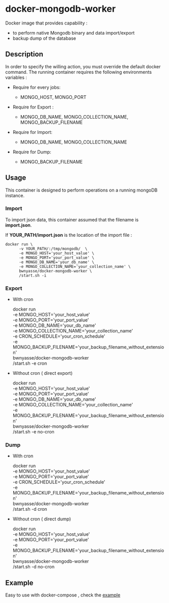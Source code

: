 # docker-mongodb-worker
Docker image that provides capability :
- to perform native Mongodb binary and data import/export
- backup dump of the database

## Description

In order to specify the willing action, you must override the default docker command. The running container requires the following environments variables :

- Require for every jobs:
  - MONGO_HOST, MONGO_PORT


- Require for Export :
  - MONGO_DB_NAME, MONGO_COLLECTION_NAME, MONGO_BACKUP_FILENAME


- Require for Import:
  - MONGO_DB_NAME, MONGO_COLLECTION_NAME


- Require for Dump:
  - MONGO_BACKUP_FILENAME

## Usage

This container is designed to perform operations on a running mongoDB instance.

### Import

To import json data, this container assumed that the filename is **import.json**.

If **YOUR_PATH/import.json** is the location of the import file :

    docker run \
          -v YOUR_PATH/:/tmp/mongodb/  \
          -e MONGO_HOST='your_host_value' \
          -e MONGO_PORT='your_port_value' \
          -e MONGO_DB_NAME='your_db_name' \
          -e MONGO_COLLECTION_NAME='your_collection_name' \
          bwnyasse/docker-mongodb-worker \
          /start.sh -i

### Export

- With cron


    docker run \
          -e MONGO_HOST='your_host_value' \
          -e MONGO_PORT='your_port_value' \
          -e MONGO_DB_NAME='your_db_name' \
          -e MONGO_COLLECTION_NAME='your_collection_name' \
          -e CRON_SCHEDULE='your_cron_schedule' \
          -e MONGO_BACKUP_FILENAME='your_backup_filename_without_extension' \
          bwnyasse/docker-mongodb-worker \
          /start.sh -e cron

- Without cron ( direct export)


    docker run \
          -e MONGO_HOST='your_host_value' \
          -e MONGO_PORT='your_port_value' \
          -e MONGO_DB_NAME='your_db_name' \
          -e MONGO_COLLECTION_NAME='your_collection_name' \
          -e MONGO_BACKUP_FILENAME='your_backup_filename_without_extension' \
          bwnyasse/docker-mongodb-worker \
          /start.sh -e no-cron


### Dump

- With cron


    docker run \
          -e MONGO_HOST='your_host_value' \
          -e MONGO_PORT='your_port_value' \
          -e CRON_SCHEDULE='your_cron_schedule' \
          -e MONGO_BACKUP_FILENAME='your_backup_filename_without_extension' \
          bwnyasse/docker-mongodb-worker \
          /start.sh -d cron

- Without cron ( direct dump)


    docker run \
          -e MONGO_HOST='your_host_value' \
          -e MONGO_PORT='your_port_value' \
          -e MONGO_BACKUP_FILENAME='your_backup_filename_without_extension' \
          bwnyasse/docker-mongodb-worker \
          /start.sh -d no-cron

## Example


Easy to use with docker-compose , check the [example]()
